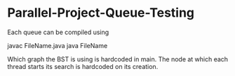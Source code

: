 # Parallel-Project-Queue-Testing
Each queue can be compiled using

javac FileName.java
java FileName

Which graph the BST is using is hardcoded in main. The node at which each thread starts its search is hardcoded on its creation.
